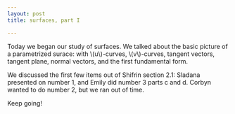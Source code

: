 ```yaml
---
layout: post
title: surfaces, part I

---
```


Today we began our study of surfaces. We talked about the basic picture of a parametrized surace: with \\(u\\)-curves, \\(v\\)-curves, tangent vectors, tangent plane, normal vectors, and the first fundamental form.

We discussed the first few items out of Shifrin section 2.1: Sladana presented on number 1, and Emily did number 3 parts c and d. Corbyn wanted to do number 2, but we ran out of time.

Keep going!